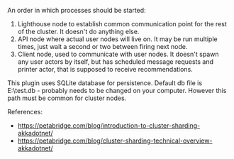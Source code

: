 An order in which processes should be started:

1. Lighthouse node to establish common communication point for the rest of the cluster. It doesn't do anything else.
2. API node where actual user nodes will live on. It may be run multiple times, just wait a second or two between firing next node.
3. Client node, used to communicate with user nodes. It doesn't spawn any user actors by itself, but has scheduled message requests and printer actor, that is supposed to receive recommendations.

This plugin uses SQLite database for persistence. Default db file is E:\\test.db - probably needs to be changed on your computer. However this path must be common for cluster nodes.

References:

- https://petabridge.com/blog/introduction-to-cluster-sharding-akkadotnet/
- https://petabridge.com/blog/cluster-sharding-technical-overview-akkadotnet/